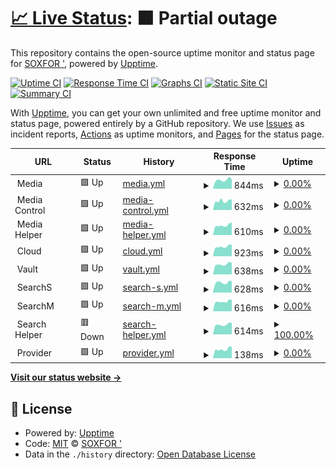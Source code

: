 # [📈 Live Status](https://upp.hpercld.xyz): <!--live status--> **🟧 Partial outage**

This repository contains the open-source uptime monitor and status page for [SOXFOR '](https://upp.hpercld.xyz), powered by [Upptime](https://github.com/upptime/upptime).

[![Uptime CI](https://github.com/soxfor/upptime/workflows/Uptime%20CI/badge.svg)](https://github.com/soxfor/upptime/actions?query=workflow%3A%22Uptime+CI%22)
[![Response Time CI](https://github.com/soxfor/upptime/workflows/Response%20Time%20CI/badge.svg)](https://github.com/soxfor/upptime/actions?query=workflow%3A%22Response+Time+CI%22)
[![Graphs CI](https://github.com/soxfor/upptime/workflows/Graphs%20CI/badge.svg)](https://github.com/soxfor/upptime/actions?query=workflow%3A%22Graphs+CI%22)
[![Static Site CI](https://github.com/soxfor/upptime/workflows/Static%20Site%20CI/badge.svg)](https://github.com/soxfor/upptime/actions?query=workflow%3A%22Static+Site+CI%22)
[![Summary CI](https://github.com/soxfor/upptime/workflows/Summary%20CI/badge.svg)](https://github.com/soxfor/upptime/actions?query=workflow%3A%22Summary+CI%22)

With [Upptime](https://upptime.js.org), you can get your own unlimited and free uptime monitor and status page, powered entirely by a GitHub repository. We use [Issues](https://github.com/soxfor/upptime/issues) as incident reports, [Actions](https://github.com/soxfor/upptime/actions) as uptime monitors, and [Pages](https://upp.hpercld.xyz) for the status page.

<!--start: status pages-->
<!-- This summary is generated by Upptime (https://github.com/upptime/upptime) -->
<!-- Do not edit this manually, your changes will be overwritten -->
<!-- prettier-ignore -->
| URL | Status | History | Response Time | Uptime |
| --- | ------ | ------- | ------------- | ------ |
| <img alt="" src="https://icons.duckduckgo.com/ip3/null.ico" height="13"> Media | 🟩 Up | [media.yml](https://github.com/soxfor/upptime/commits/HEAD/history/media.yml) | <details><summary><img alt="Response time graph" src="./graphs/media/response-time-week.png" height="20"> 844ms</summary><br><a href="https://upp.hpercld.xyz/history/media"><img alt="Response time 860" src="https://img.shields.io/endpoint?url=https%3A%2F%2Fraw.githubusercontent.com%2Fsoxfor%2Fupptime%2FHEAD%2Fapi%2Fmedia%2Fresponse-time.json"></a><br><a href="https://upp.hpercld.xyz/history/media"><img alt="24-hour response time 768" src="https://img.shields.io/endpoint?url=https%3A%2F%2Fraw.githubusercontent.com%2Fsoxfor%2Fupptime%2FHEAD%2Fapi%2Fmedia%2Fresponse-time-day.json"></a><br><a href="https://upp.hpercld.xyz/history/media"><img alt="7-day response time 844" src="https://img.shields.io/endpoint?url=https%3A%2F%2Fraw.githubusercontent.com%2Fsoxfor%2Fupptime%2FHEAD%2Fapi%2Fmedia%2Fresponse-time-week.json"></a><br><a href="https://upp.hpercld.xyz/history/media"><img alt="30-day response time 816" src="https://img.shields.io/endpoint?url=https%3A%2F%2Fraw.githubusercontent.com%2Fsoxfor%2Fupptime%2FHEAD%2Fapi%2Fmedia%2Fresponse-time-month.json"></a><br><a href="https://upp.hpercld.xyz/history/media"><img alt="1-year response time 810" src="https://img.shields.io/endpoint?url=https%3A%2F%2Fraw.githubusercontent.com%2Fsoxfor%2Fupptime%2FHEAD%2Fapi%2Fmedia%2Fresponse-time-year.json"></a></details> | <details><summary><a href="https://upp.hpercld.xyz/history/media">0.00%</a></summary><a href="https://upp.hpercld.xyz/history/media"><img alt="All-time uptime 94.56%" src="https://img.shields.io/endpoint?url=https%3A%2F%2Fraw.githubusercontent.com%2Fsoxfor%2Fupptime%2FHEAD%2Fapi%2Fmedia%2Fuptime.json"></a><br><a href="https://upp.hpercld.xyz/history/media"><img alt="24-hour uptime 0.00%" src="https://img.shields.io/endpoint?url=https%3A%2F%2Fraw.githubusercontent.com%2Fsoxfor%2Fupptime%2FHEAD%2Fapi%2Fmedia%2Fuptime-day.json"></a><br><a href="https://upp.hpercld.xyz/history/media"><img alt="7-day uptime 0.00%" src="https://img.shields.io/endpoint?url=https%3A%2F%2Fraw.githubusercontent.com%2Fsoxfor%2Fupptime%2FHEAD%2Fapi%2Fmedia%2Fuptime-week.json"></a><br><a href="https://upp.hpercld.xyz/history/media"><img alt="30-day uptime 24.39%" src="https://img.shields.io/endpoint?url=https%3A%2F%2Fraw.githubusercontent.com%2Fsoxfor%2Fupptime%2FHEAD%2Fapi%2Fmedia%2Fuptime-month.json"></a><br><a href="https://upp.hpercld.xyz/history/media"><img alt="1-year uptime 91.13%" src="https://img.shields.io/endpoint?url=https%3A%2F%2Fraw.githubusercontent.com%2Fsoxfor%2Fupptime%2FHEAD%2Fapi%2Fmedia%2Fuptime-year.json"></a></details>
| <img alt="" src="https://icons.duckduckgo.com/ip3/null.ico" height="13"> Media Control | 🟩 Up | [media-control.yml](https://github.com/soxfor/upptime/commits/HEAD/history/media-control.yml) | <details><summary><img alt="Response time graph" src="./graphs/media-control/response-time-week.png" height="20"> 632ms</summary><br><a href="https://upp.hpercld.xyz/history/media-control"><img alt="Response time 721" src="https://img.shields.io/endpoint?url=https%3A%2F%2Fraw.githubusercontent.com%2Fsoxfor%2Fupptime%2FHEAD%2Fapi%2Fmedia-control%2Fresponse-time.json"></a><br><a href="https://upp.hpercld.xyz/history/media-control"><img alt="24-hour response time 541" src="https://img.shields.io/endpoint?url=https%3A%2F%2Fraw.githubusercontent.com%2Fsoxfor%2Fupptime%2FHEAD%2Fapi%2Fmedia-control%2Fresponse-time-day.json"></a><br><a href="https://upp.hpercld.xyz/history/media-control"><img alt="7-day response time 632" src="https://img.shields.io/endpoint?url=https%3A%2F%2Fraw.githubusercontent.com%2Fsoxfor%2Fupptime%2FHEAD%2Fapi%2Fmedia-control%2Fresponse-time-week.json"></a><br><a href="https://upp.hpercld.xyz/history/media-control"><img alt="30-day response time 624" src="https://img.shields.io/endpoint?url=https%3A%2F%2Fraw.githubusercontent.com%2Fsoxfor%2Fupptime%2FHEAD%2Fapi%2Fmedia-control%2Fresponse-time-month.json"></a><br><a href="https://upp.hpercld.xyz/history/media-control"><img alt="1-year response time 729" src="https://img.shields.io/endpoint?url=https%3A%2F%2Fraw.githubusercontent.com%2Fsoxfor%2Fupptime%2FHEAD%2Fapi%2Fmedia-control%2Fresponse-time-year.json"></a></details> | <details><summary><a href="https://upp.hpercld.xyz/history/media-control">0.00%</a></summary><a href="https://upp.hpercld.xyz/history/media-control"><img alt="All-time uptime 94.62%" src="https://img.shields.io/endpoint?url=https%3A%2F%2Fraw.githubusercontent.com%2Fsoxfor%2Fupptime%2FHEAD%2Fapi%2Fmedia-control%2Fuptime.json"></a><br><a href="https://upp.hpercld.xyz/history/media-control"><img alt="24-hour uptime 0.00%" src="https://img.shields.io/endpoint?url=https%3A%2F%2Fraw.githubusercontent.com%2Fsoxfor%2Fupptime%2FHEAD%2Fapi%2Fmedia-control%2Fuptime-day.json"></a><br><a href="https://upp.hpercld.xyz/history/media-control"><img alt="7-day uptime 0.00%" src="https://img.shields.io/endpoint?url=https%3A%2F%2Fraw.githubusercontent.com%2Fsoxfor%2Fupptime%2FHEAD%2Fapi%2Fmedia-control%2Fuptime-week.json"></a><br><a href="https://upp.hpercld.xyz/history/media-control"><img alt="30-day uptime 24.39%" src="https://img.shields.io/endpoint?url=https%3A%2F%2Fraw.githubusercontent.com%2Fsoxfor%2Fupptime%2FHEAD%2Fapi%2Fmedia-control%2Fuptime-month.json"></a><br><a href="https://upp.hpercld.xyz/history/media-control"><img alt="1-year uptime 91.14%" src="https://img.shields.io/endpoint?url=https%3A%2F%2Fraw.githubusercontent.com%2Fsoxfor%2Fupptime%2FHEAD%2Fapi%2Fmedia-control%2Fuptime-year.json"></a></details>
| <img alt="" src="https://icons.duckduckgo.com/ip3/null.ico" height="13"> Media Helper | 🟩 Up | [media-helper.yml](https://github.com/soxfor/upptime/commits/HEAD/history/media-helper.yml) | <details><summary><img alt="Response time graph" src="./graphs/media-helper/response-time-week.png" height="20"> 610ms</summary><br><a href="https://upp.hpercld.xyz/history/media-helper"><img alt="Response time 679" src="https://img.shields.io/endpoint?url=https%3A%2F%2Fraw.githubusercontent.com%2Fsoxfor%2Fupptime%2FHEAD%2Fapi%2Fmedia-helper%2Fresponse-time.json"></a><br><a href="https://upp.hpercld.xyz/history/media-helper"><img alt="24-hour response time 537" src="https://img.shields.io/endpoint?url=https%3A%2F%2Fraw.githubusercontent.com%2Fsoxfor%2Fupptime%2FHEAD%2Fapi%2Fmedia-helper%2Fresponse-time-day.json"></a><br><a href="https://upp.hpercld.xyz/history/media-helper"><img alt="7-day response time 610" src="https://img.shields.io/endpoint?url=https%3A%2F%2Fraw.githubusercontent.com%2Fsoxfor%2Fupptime%2FHEAD%2Fapi%2Fmedia-helper%2Fresponse-time-week.json"></a><br><a href="https://upp.hpercld.xyz/history/media-helper"><img alt="30-day response time 624" src="https://img.shields.io/endpoint?url=https%3A%2F%2Fraw.githubusercontent.com%2Fsoxfor%2Fupptime%2FHEAD%2Fapi%2Fmedia-helper%2Fresponse-time-month.json"></a><br><a href="https://upp.hpercld.xyz/history/media-helper"><img alt="1-year response time 659" src="https://img.shields.io/endpoint?url=https%3A%2F%2Fraw.githubusercontent.com%2Fsoxfor%2Fupptime%2FHEAD%2Fapi%2Fmedia-helper%2Fresponse-time-year.json"></a></details> | <details><summary><a href="https://upp.hpercld.xyz/history/media-helper">0.00%</a></summary><a href="https://upp.hpercld.xyz/history/media-helper"><img alt="All-time uptime 94.63%" src="https://img.shields.io/endpoint?url=https%3A%2F%2Fraw.githubusercontent.com%2Fsoxfor%2Fupptime%2FHEAD%2Fapi%2Fmedia-helper%2Fuptime.json"></a><br><a href="https://upp.hpercld.xyz/history/media-helper"><img alt="24-hour uptime 0.00%" src="https://img.shields.io/endpoint?url=https%3A%2F%2Fraw.githubusercontent.com%2Fsoxfor%2Fupptime%2FHEAD%2Fapi%2Fmedia-helper%2Fuptime-day.json"></a><br><a href="https://upp.hpercld.xyz/history/media-helper"><img alt="7-day uptime 0.00%" src="https://img.shields.io/endpoint?url=https%3A%2F%2Fraw.githubusercontent.com%2Fsoxfor%2Fupptime%2FHEAD%2Fapi%2Fmedia-helper%2Fuptime-week.json"></a><br><a href="https://upp.hpercld.xyz/history/media-helper"><img alt="30-day uptime 24.39%" src="https://img.shields.io/endpoint?url=https%3A%2F%2Fraw.githubusercontent.com%2Fsoxfor%2Fupptime%2FHEAD%2Fapi%2Fmedia-helper%2Fuptime-month.json"></a><br><a href="https://upp.hpercld.xyz/history/media-helper"><img alt="1-year uptime 91.14%" src="https://img.shields.io/endpoint?url=https%3A%2F%2Fraw.githubusercontent.com%2Fsoxfor%2Fupptime%2FHEAD%2Fapi%2Fmedia-helper%2Fuptime-year.json"></a></details>
| <img alt="" src="https://icons.duckduckgo.com/ip3/null.ico" height="13"> Cloud | 🟩 Up | [cloud.yml](https://github.com/soxfor/upptime/commits/HEAD/history/cloud.yml) | <details><summary><img alt="Response time graph" src="./graphs/cloud/response-time-week.png" height="20"> 923ms</summary><br><a href="https://upp.hpercld.xyz/history/cloud"><img alt="Response time 949" src="https://img.shields.io/endpoint?url=https%3A%2F%2Fraw.githubusercontent.com%2Fsoxfor%2Fupptime%2FHEAD%2Fapi%2Fcloud%2Fresponse-time.json"></a><br><a href="https://upp.hpercld.xyz/history/cloud"><img alt="24-hour response time 886" src="https://img.shields.io/endpoint?url=https%3A%2F%2Fraw.githubusercontent.com%2Fsoxfor%2Fupptime%2FHEAD%2Fapi%2Fcloud%2Fresponse-time-day.json"></a><br><a href="https://upp.hpercld.xyz/history/cloud"><img alt="7-day response time 923" src="https://img.shields.io/endpoint?url=https%3A%2F%2Fraw.githubusercontent.com%2Fsoxfor%2Fupptime%2FHEAD%2Fapi%2Fcloud%2Fresponse-time-week.json"></a><br><a href="https://upp.hpercld.xyz/history/cloud"><img alt="30-day response time 917" src="https://img.shields.io/endpoint?url=https%3A%2F%2Fraw.githubusercontent.com%2Fsoxfor%2Fupptime%2FHEAD%2Fapi%2Fcloud%2Fresponse-time-month.json"></a><br><a href="https://upp.hpercld.xyz/history/cloud"><img alt="1-year response time 943" src="https://img.shields.io/endpoint?url=https%3A%2F%2Fraw.githubusercontent.com%2Fsoxfor%2Fupptime%2FHEAD%2Fapi%2Fcloud%2Fresponse-time-year.json"></a></details> | <details><summary><a href="https://upp.hpercld.xyz/history/cloud">0.00%</a></summary><a href="https://upp.hpercld.xyz/history/cloud"><img alt="All-time uptime 95.60%" src="https://img.shields.io/endpoint?url=https%3A%2F%2Fraw.githubusercontent.com%2Fsoxfor%2Fupptime%2FHEAD%2Fapi%2Fcloud%2Fuptime.json"></a><br><a href="https://upp.hpercld.xyz/history/cloud"><img alt="24-hour uptime 0.00%" src="https://img.shields.io/endpoint?url=https%3A%2F%2Fraw.githubusercontent.com%2Fsoxfor%2Fupptime%2FHEAD%2Fapi%2Fcloud%2Fuptime-day.json"></a><br><a href="https://upp.hpercld.xyz/history/cloud"><img alt="7-day uptime 0.00%" src="https://img.shields.io/endpoint?url=https%3A%2F%2Fraw.githubusercontent.com%2Fsoxfor%2Fupptime%2FHEAD%2Fapi%2Fcloud%2Fuptime-week.json"></a><br><a href="https://upp.hpercld.xyz/history/cloud"><img alt="30-day uptime 24.34%" src="https://img.shields.io/endpoint?url=https%3A%2F%2Fraw.githubusercontent.com%2Fsoxfor%2Fupptime%2FHEAD%2Fapi%2Fcloud%2Fuptime-month.json"></a><br><a href="https://upp.hpercld.xyz/history/cloud"><img alt="1-year uptime 92.88%" src="https://img.shields.io/endpoint?url=https%3A%2F%2Fraw.githubusercontent.com%2Fsoxfor%2Fupptime%2FHEAD%2Fapi%2Fcloud%2Fuptime-year.json"></a></details>
| <img alt="" src="https://icons.duckduckgo.com/ip3/null.ico" height="13"> Vault | 🟩 Up | [vault.yml](https://github.com/soxfor/upptime/commits/HEAD/history/vault.yml) | <details><summary><img alt="Response time graph" src="./graphs/vault/response-time-week.png" height="20"> 638ms</summary><br><a href="https://upp.hpercld.xyz/history/vault"><img alt="Response time 725" src="https://img.shields.io/endpoint?url=https%3A%2F%2Fraw.githubusercontent.com%2Fsoxfor%2Fupptime%2FHEAD%2Fapi%2Fvault%2Fresponse-time.json"></a><br><a href="https://upp.hpercld.xyz/history/vault"><img alt="24-hour response time 576" src="https://img.shields.io/endpoint?url=https%3A%2F%2Fraw.githubusercontent.com%2Fsoxfor%2Fupptime%2FHEAD%2Fapi%2Fvault%2Fresponse-time-day.json"></a><br><a href="https://upp.hpercld.xyz/history/vault"><img alt="7-day response time 638" src="https://img.shields.io/endpoint?url=https%3A%2F%2Fraw.githubusercontent.com%2Fsoxfor%2Fupptime%2FHEAD%2Fapi%2Fvault%2Fresponse-time-week.json"></a><br><a href="https://upp.hpercld.xyz/history/vault"><img alt="30-day response time 631" src="https://img.shields.io/endpoint?url=https%3A%2F%2Fraw.githubusercontent.com%2Fsoxfor%2Fupptime%2FHEAD%2Fapi%2Fvault%2Fresponse-time-month.json"></a><br><a href="https://upp.hpercld.xyz/history/vault"><img alt="1-year response time 703" src="https://img.shields.io/endpoint?url=https%3A%2F%2Fraw.githubusercontent.com%2Fsoxfor%2Fupptime%2FHEAD%2Fapi%2Fvault%2Fresponse-time-year.json"></a></details> | <details><summary><a href="https://upp.hpercld.xyz/history/vault">0.00%</a></summary><a href="https://upp.hpercld.xyz/history/vault"><img alt="All-time uptime 94.58%" src="https://img.shields.io/endpoint?url=https%3A%2F%2Fraw.githubusercontent.com%2Fsoxfor%2Fupptime%2FHEAD%2Fapi%2Fvault%2Fuptime.json"></a><br><a href="https://upp.hpercld.xyz/history/vault"><img alt="24-hour uptime 0.00%" src="https://img.shields.io/endpoint?url=https%3A%2F%2Fraw.githubusercontent.com%2Fsoxfor%2Fupptime%2FHEAD%2Fapi%2Fvault%2Fuptime-day.json"></a><br><a href="https://upp.hpercld.xyz/history/vault"><img alt="7-day uptime 0.00%" src="https://img.shields.io/endpoint?url=https%3A%2F%2Fraw.githubusercontent.com%2Fsoxfor%2Fupptime%2FHEAD%2Fapi%2Fvault%2Fuptime-week.json"></a><br><a href="https://upp.hpercld.xyz/history/vault"><img alt="30-day uptime 24.39%" src="https://img.shields.io/endpoint?url=https%3A%2F%2Fraw.githubusercontent.com%2Fsoxfor%2Fupptime%2FHEAD%2Fapi%2Fvault%2Fuptime-month.json"></a><br><a href="https://upp.hpercld.xyz/history/vault"><img alt="1-year uptime 91.05%" src="https://img.shields.io/endpoint?url=https%3A%2F%2Fraw.githubusercontent.com%2Fsoxfor%2Fupptime%2FHEAD%2Fapi%2Fvault%2Fuptime-year.json"></a></details>
| <img alt="" src="https://icons.duckduckgo.com/ip3/null.ico" height="13"> SearchS | 🟩 Up | [search-s.yml](https://github.com/soxfor/upptime/commits/HEAD/history/search-s.yml) | <details><summary><img alt="Response time graph" src="./graphs/search-s/response-time-week.png" height="20"> 628ms</summary><br><a href="https://upp.hpercld.xyz/history/search-s"><img alt="Response time 690" src="https://img.shields.io/endpoint?url=https%3A%2F%2Fraw.githubusercontent.com%2Fsoxfor%2Fupptime%2FHEAD%2Fapi%2Fsearch-s%2Fresponse-time.json"></a><br><a href="https://upp.hpercld.xyz/history/search-s"><img alt="24-hour response time 515" src="https://img.shields.io/endpoint?url=https%3A%2F%2Fraw.githubusercontent.com%2Fsoxfor%2Fupptime%2FHEAD%2Fapi%2Fsearch-s%2Fresponse-time-day.json"></a><br><a href="https://upp.hpercld.xyz/history/search-s"><img alt="7-day response time 628" src="https://img.shields.io/endpoint?url=https%3A%2F%2Fraw.githubusercontent.com%2Fsoxfor%2Fupptime%2FHEAD%2Fapi%2Fsearch-s%2Fresponse-time-week.json"></a><br><a href="https://upp.hpercld.xyz/history/search-s"><img alt="30-day response time 629" src="https://img.shields.io/endpoint?url=https%3A%2F%2Fraw.githubusercontent.com%2Fsoxfor%2Fupptime%2FHEAD%2Fapi%2Fsearch-s%2Fresponse-time-month.json"></a><br><a href="https://upp.hpercld.xyz/history/search-s"><img alt="1-year response time 621" src="https://img.shields.io/endpoint?url=https%3A%2F%2Fraw.githubusercontent.com%2Fsoxfor%2Fupptime%2FHEAD%2Fapi%2Fsearch-s%2Fresponse-time-year.json"></a></details> | <details><summary><a href="https://upp.hpercld.xyz/history/search-s">0.00%</a></summary><a href="https://upp.hpercld.xyz/history/search-s"><img alt="All-time uptime 95.68%" src="https://img.shields.io/endpoint?url=https%3A%2F%2Fraw.githubusercontent.com%2Fsoxfor%2Fupptime%2FHEAD%2Fapi%2Fsearch-s%2Fuptime.json"></a><br><a href="https://upp.hpercld.xyz/history/search-s"><img alt="24-hour uptime 0.00%" src="https://img.shields.io/endpoint?url=https%3A%2F%2Fraw.githubusercontent.com%2Fsoxfor%2Fupptime%2FHEAD%2Fapi%2Fsearch-s%2Fuptime-day.json"></a><br><a href="https://upp.hpercld.xyz/history/search-s"><img alt="7-day uptime 0.00%" src="https://img.shields.io/endpoint?url=https%3A%2F%2Fraw.githubusercontent.com%2Fsoxfor%2Fupptime%2FHEAD%2Fapi%2Fsearch-s%2Fuptime-week.json"></a><br><a href="https://upp.hpercld.xyz/history/search-s"><img alt="30-day uptime 24.39%" src="https://img.shields.io/endpoint?url=https%3A%2F%2Fraw.githubusercontent.com%2Fsoxfor%2Fupptime%2FHEAD%2Fapi%2Fsearch-s%2Fuptime-month.json"></a><br><a href="https://upp.hpercld.xyz/history/search-s"><img alt="1-year uptime 92.99%" src="https://img.shields.io/endpoint?url=https%3A%2F%2Fraw.githubusercontent.com%2Fsoxfor%2Fupptime%2FHEAD%2Fapi%2Fsearch-s%2Fuptime-year.json"></a></details>
| <img alt="" src="https://icons.duckduckgo.com/ip3/null.ico" height="13"> SearchM | 🟩 Up | [search-m.yml](https://github.com/soxfor/upptime/commits/HEAD/history/search-m.yml) | <details><summary><img alt="Response time graph" src="./graphs/search-m/response-time-week.png" height="20"> 616ms</summary><br><a href="https://upp.hpercld.xyz/history/search-m"><img alt="Response time 683" src="https://img.shields.io/endpoint?url=https%3A%2F%2Fraw.githubusercontent.com%2Fsoxfor%2Fupptime%2FHEAD%2Fapi%2Fsearch-m%2Fresponse-time.json"></a><br><a href="https://upp.hpercld.xyz/history/search-m"><img alt="24-hour response time 526" src="https://img.shields.io/endpoint?url=https%3A%2F%2Fraw.githubusercontent.com%2Fsoxfor%2Fupptime%2FHEAD%2Fapi%2Fsearch-m%2Fresponse-time-day.json"></a><br><a href="https://upp.hpercld.xyz/history/search-m"><img alt="7-day response time 616" src="https://img.shields.io/endpoint?url=https%3A%2F%2Fraw.githubusercontent.com%2Fsoxfor%2Fupptime%2FHEAD%2Fapi%2Fsearch-m%2Fresponse-time-week.json"></a><br><a href="https://upp.hpercld.xyz/history/search-m"><img alt="30-day response time 625" src="https://img.shields.io/endpoint?url=https%3A%2F%2Fraw.githubusercontent.com%2Fsoxfor%2Fupptime%2FHEAD%2Fapi%2Fsearch-m%2Fresponse-time-month.json"></a><br><a href="https://upp.hpercld.xyz/history/search-m"><img alt="1-year response time 666" src="https://img.shields.io/endpoint?url=https%3A%2F%2Fraw.githubusercontent.com%2Fsoxfor%2Fupptime%2FHEAD%2Fapi%2Fsearch-m%2Fresponse-time-year.json"></a></details> | <details><summary><a href="https://upp.hpercld.xyz/history/search-m">0.00%</a></summary><a href="https://upp.hpercld.xyz/history/search-m"><img alt="All-time uptime 95.68%" src="https://img.shields.io/endpoint?url=https%3A%2F%2Fraw.githubusercontent.com%2Fsoxfor%2Fupptime%2FHEAD%2Fapi%2Fsearch-m%2Fuptime.json"></a><br><a href="https://upp.hpercld.xyz/history/search-m"><img alt="24-hour uptime 0.00%" src="https://img.shields.io/endpoint?url=https%3A%2F%2Fraw.githubusercontent.com%2Fsoxfor%2Fupptime%2FHEAD%2Fapi%2Fsearch-m%2Fuptime-day.json"></a><br><a href="https://upp.hpercld.xyz/history/search-m"><img alt="7-day uptime 0.00%" src="https://img.shields.io/endpoint?url=https%3A%2F%2Fraw.githubusercontent.com%2Fsoxfor%2Fupptime%2FHEAD%2Fapi%2Fsearch-m%2Fuptime-week.json"></a><br><a href="https://upp.hpercld.xyz/history/search-m"><img alt="30-day uptime 24.39%" src="https://img.shields.io/endpoint?url=https%3A%2F%2Fraw.githubusercontent.com%2Fsoxfor%2Fupptime%2FHEAD%2Fapi%2Fsearch-m%2Fuptime-month.json"></a><br><a href="https://upp.hpercld.xyz/history/search-m"><img alt="1-year uptime 92.99%" src="https://img.shields.io/endpoint?url=https%3A%2F%2Fraw.githubusercontent.com%2Fsoxfor%2Fupptime%2FHEAD%2Fapi%2Fsearch-m%2Fuptime-year.json"></a></details>
| <img alt="" src="https://icons.duckduckgo.com/ip3/null.ico" height="13"> Search Helper | 🟥 Down | [search-helper.yml](https://github.com/soxfor/upptime/commits/HEAD/history/search-helper.yml) | <details><summary><img alt="Response time graph" src="./graphs/search-helper/response-time-week.png" height="20"> 614ms</summary><br><a href="https://upp.hpercld.xyz/history/search-helper"><img alt="Response time 670" src="https://img.shields.io/endpoint?url=https%3A%2F%2Fraw.githubusercontent.com%2Fsoxfor%2Fupptime%2FHEAD%2Fapi%2Fsearch-helper%2Fresponse-time.json"></a><br><a href="https://upp.hpercld.xyz/history/search-helper"><img alt="24-hour response time 523" src="https://img.shields.io/endpoint?url=https%3A%2F%2Fraw.githubusercontent.com%2Fsoxfor%2Fupptime%2FHEAD%2Fapi%2Fsearch-helper%2Fresponse-time-day.json"></a><br><a href="https://upp.hpercld.xyz/history/search-helper"><img alt="7-day response time 614" src="https://img.shields.io/endpoint?url=https%3A%2F%2Fraw.githubusercontent.com%2Fsoxfor%2Fupptime%2FHEAD%2Fapi%2Fsearch-helper%2Fresponse-time-week.json"></a><br><a href="https://upp.hpercld.xyz/history/search-helper"><img alt="30-day response time 618" src="https://img.shields.io/endpoint?url=https%3A%2F%2Fraw.githubusercontent.com%2Fsoxfor%2Fupptime%2FHEAD%2Fapi%2Fsearch-helper%2Fresponse-time-month.json"></a><br><a href="https://upp.hpercld.xyz/history/search-helper"><img alt="1-year response time 621" src="https://img.shields.io/endpoint?url=https%3A%2F%2Fraw.githubusercontent.com%2Fsoxfor%2Fupptime%2FHEAD%2Fapi%2Fsearch-helper%2Fresponse-time-year.json"></a></details> | <details><summary><a href="https://upp.hpercld.xyz/history/search-helper">100.00%</a></summary><a href="https://upp.hpercld.xyz/history/search-helper"><img alt="All-time uptime 78.09%" src="https://img.shields.io/endpoint?url=https%3A%2F%2Fraw.githubusercontent.com%2Fsoxfor%2Fupptime%2FHEAD%2Fapi%2Fsearch-helper%2Fuptime.json"></a><br><a href="https://upp.hpercld.xyz/history/search-helper"><img alt="24-hour uptime 100.00%" src="https://img.shields.io/endpoint?url=https%3A%2F%2Fraw.githubusercontent.com%2Fsoxfor%2Fupptime%2FHEAD%2Fapi%2Fsearch-helper%2Fuptime-day.json"></a><br><a href="https://upp.hpercld.xyz/history/search-helper"><img alt="7-day uptime 100.00%" src="https://img.shields.io/endpoint?url=https%3A%2F%2Fraw.githubusercontent.com%2Fsoxfor%2Fupptime%2FHEAD%2Fapi%2Fsearch-helper%2Fuptime-week.json"></a><br><a href="https://upp.hpercld.xyz/history/search-helper"><img alt="30-day uptime 100.00%" src="https://img.shields.io/endpoint?url=https%3A%2F%2Fraw.githubusercontent.com%2Fsoxfor%2Fupptime%2FHEAD%2Fapi%2Fsearch-helper%2Fuptime-month.json"></a><br><a href="https://upp.hpercld.xyz/history/search-helper"><img alt="1-year uptime 61.42%" src="https://img.shields.io/endpoint?url=https%3A%2F%2Fraw.githubusercontent.com%2Fsoxfor%2Fupptime%2FHEAD%2Fapi%2Fsearch-helper%2Fuptime-year.json"></a></details>
| <img alt="" src="https://icons.duckduckgo.com/ip3/null.ico" height="13"> Provider | 🟩 Up | [provider.yml](https://github.com/soxfor/upptime/commits/HEAD/history/provider.yml) | <details><summary><img alt="Response time graph" src="./graphs/provider/response-time-week.png" height="20"> 138ms</summary><br><a href="https://upp.hpercld.xyz/history/provider"><img alt="Response time 196" src="https://img.shields.io/endpoint?url=https%3A%2F%2Fraw.githubusercontent.com%2Fsoxfor%2Fupptime%2FHEAD%2Fapi%2Fprovider%2Fresponse-time.json"></a><br><a href="https://upp.hpercld.xyz/history/provider"><img alt="24-hour response time 115" src="https://img.shields.io/endpoint?url=https%3A%2F%2Fraw.githubusercontent.com%2Fsoxfor%2Fupptime%2FHEAD%2Fapi%2Fprovider%2Fresponse-time-day.json"></a><br><a href="https://upp.hpercld.xyz/history/provider"><img alt="7-day response time 138" src="https://img.shields.io/endpoint?url=https%3A%2F%2Fraw.githubusercontent.com%2Fsoxfor%2Fupptime%2FHEAD%2Fapi%2Fprovider%2Fresponse-time-week.json"></a><br><a href="https://upp.hpercld.xyz/history/provider"><img alt="30-day response time 149" src="https://img.shields.io/endpoint?url=https%3A%2F%2Fraw.githubusercontent.com%2Fsoxfor%2Fupptime%2FHEAD%2Fapi%2Fprovider%2Fresponse-time-month.json"></a><br><a href="https://upp.hpercld.xyz/history/provider"><img alt="1-year response time 198" src="https://img.shields.io/endpoint?url=https%3A%2F%2Fraw.githubusercontent.com%2Fsoxfor%2Fupptime%2FHEAD%2Fapi%2Fprovider%2Fresponse-time-year.json"></a></details> | <details><summary><a href="https://upp.hpercld.xyz/history/provider">0.00%</a></summary><a href="https://upp.hpercld.xyz/history/provider"><img alt="All-time uptime 92.98%" src="https://img.shields.io/endpoint?url=https%3A%2F%2Fraw.githubusercontent.com%2Fsoxfor%2Fupptime%2FHEAD%2Fapi%2Fprovider%2Fuptime.json"></a><br><a href="https://upp.hpercld.xyz/history/provider"><img alt="24-hour uptime 0.00%" src="https://img.shields.io/endpoint?url=https%3A%2F%2Fraw.githubusercontent.com%2Fsoxfor%2Fupptime%2FHEAD%2Fapi%2Fprovider%2Fuptime-day.json"></a><br><a href="https://upp.hpercld.xyz/history/provider"><img alt="7-day uptime 0.00%" src="https://img.shields.io/endpoint?url=https%3A%2F%2Fraw.githubusercontent.com%2Fsoxfor%2Fupptime%2FHEAD%2Fapi%2Fprovider%2Fuptime-week.json"></a><br><a href="https://upp.hpercld.xyz/history/provider"><img alt="30-day uptime 24.39%" src="https://img.shields.io/endpoint?url=https%3A%2F%2Fraw.githubusercontent.com%2Fsoxfor%2Fupptime%2FHEAD%2Fapi%2Fprovider%2Fuptime-month.json"></a><br><a href="https://upp.hpercld.xyz/history/provider"><img alt="1-year uptime 87.75%" src="https://img.shields.io/endpoint?url=https%3A%2F%2Fraw.githubusercontent.com%2Fsoxfor%2Fupptime%2FHEAD%2Fapi%2Fprovider%2Fuptime-year.json"></a></details>

<!--end: status pages-->

[**Visit our status website →**](https://upp.hpercld.xyz)

## 📄 License

- Powered by: [Upptime](https://github.com/upptime/upptime)
- Code: [MIT](./LICENSE) © [SOXFOR '](https://upp.hpercld.xyz)
- Data in the `./history` directory: [Open Database License](https://opendatacommons.org/licenses/odbl/1-0/)

